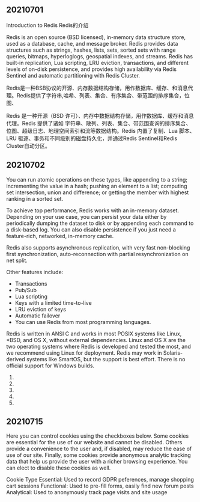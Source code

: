 ## 20210701
Introduction to Redis
Redis的介绍

Redis is an open source (BSD licensed), in-memory data structure store, used as a database, cache, and message broker. Redis provides data structures such as strings, hashes, lists, sets, sorted sets with range queries, bitmaps, hyperloglogs, geospatial indexes, and streams. Redis has built-in replication, Lua scripting, LRU eviction, transactions, and different levels of on-disk persistence, and provides high availability via Redis Sentinel and automatic partitioning with Redis Cluster.

Redis是一种BSB协议的开源、内存数据结构存储，用作数据库、缓存、和消息代理。Redis提供了字符串,哈希、列表、集合、有序集合、带范围的排序集合，位图、


Redis 是一种开源（BSD 许可）、内存中数据结构存储，用作数据库、缓存和消息代理。Redis 提供了诸如 字符串、散列、列表、集合、带范围查询的排序集合、位图、超级日志、地理空间索引和流等数据结构。Redis 内置了复制、Lua 脚本、LRU 驱逐、事务和不同级别的磁盘持久化，并通过Redis Sentinel和Redis Cluster自动分区。




## 20210702

You can run atomic operations on these types, like appending to a string; incrementing the value in a hash; pushing an element to a list; computing set intersection, union and difference; or getting the member with highest ranking in a sorted set.

To achieve top performance, Redis works with an in-memory dataset. Depending on your use case, you can persist your data either by periodically dumping the dataset to disk or by appending each command to a disk-based log. You can also disable persistence if you just need a feature-rich, networked, in-memory cache.

Redis also supports asynchronous replication, with very fast non-blocking first synchronization, auto-reconnection with partial resynchronization on net split.

Other features include:

- Transactions
- Pub/Sub
- Lua scripting
- Keys with a limited time-to-live
- LRU eviction of keys
- Automatic failover
- You can use Redis from most programming languages.

Redis is written in ANSI C and works in most POSIX systems like Linux, *BSD, and OS X, without external dependencies. Linux and OS X are the two operating systems where Redis is developed and tested the most, and we recommend using Linux for deployment. Redis may work in Solaris-derived systems like SmartOS, but the support is best effort. There is no official support for Windows builds.


1. 
2. 
3. 
4. 
5. 

## 20210715

Here you can control cookies using the checkboxes below. Some cookies are essential for the use of our website and cannot be disabled. Others provide a convenience to the user and, if disabled, may reduce the ease of use of our site. Finally, some cookies provide anonymous analytic tracking data that help us provide the user with a richer browsing experience. You can elect to disable these cookies as well.

Cookie Type
Essential: Used to record GDPR peferences, manage shopping cart sessions
Functional: Used to pre-fill forms, easily find new forum posts
Analytical: Used to anonymously track page visits and site usage
